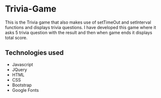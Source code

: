 # Trivia-Game
This is the Trivia game that also makes use of setTimeOut and setInterval functions and displays trivia questions. I have developed this game where it asks 5 trivia question with the result and then when game ends it displays total score.

## Technologies used

- Javascript
- JQuery
- HTML
- CSS
- Bootstrap
- Google Fonts
